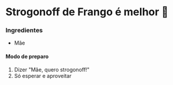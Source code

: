 # Strogonoff de Frango é melhor :chicken:



### Ingredientes ###

- Mãe



#### Modo de preparo ####

1. Dizer "Mãe, quero strogonoff!"
2. Só esperar e aproveitar

















